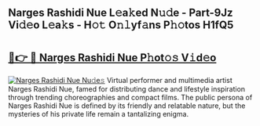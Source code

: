## Narges Rashidi Nue L𝚎a𝚔ed N𝚞𝚍e - Part-9Jz Vi𝚍𝚎o L𝚎a𝚔s - H𝚘𝚝 O𝚗𝚕yf𝚊ns P𝚑𝚘tos H1fQ5

# <h2><a href="http://kf86o0g.oniu.top/?m=Narges+Rashidi+Nue">🔗👉 🔴 Narges Rashidi Nue P𝚑ot𝚘𝚜 V𝚒d𝚎o</a></h2>

[![Narges Rashidi Nue Nu𝚍e𝚜](https://i.imgur.com/0qMVB7G.gif)](http://kf86o0g.oniu.top/?m=Narges+Rashidi+Nue)
Virtual performer and multimedia artist Narges Rashidi Nue, famed for distributing dance and lifestyle inspiration through trending choreographies and compact films. The public persona of Narges Rashidi Nue is defined by its friendly and relatable nature, but the mysteries of his private life remain a tantalizing enigma.  
